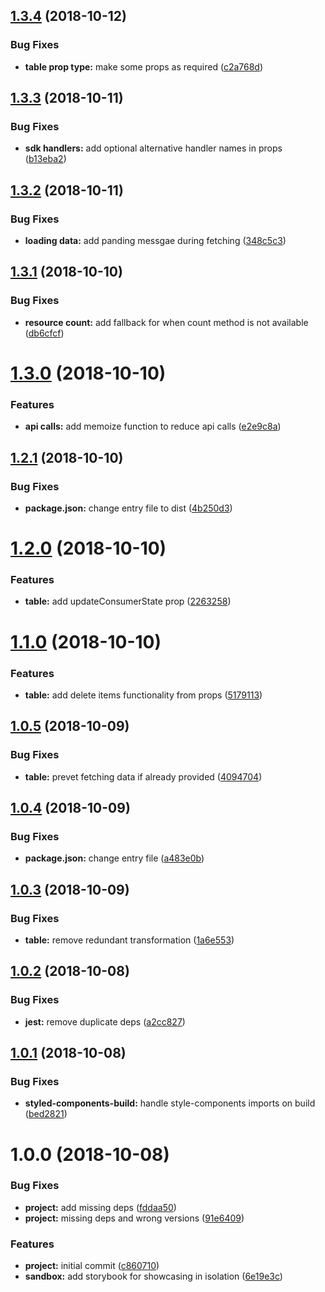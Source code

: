 ## [1.3.4](https://github.com/tillhub/react-table-wrapper/compare/v1.3.3...v1.3.4) (2018-10-12)


### Bug Fixes

* **table prop type:** make some props as required ([c2a768d](https://github.com/tillhub/react-table-wrapper/commit/c2a768d))

## [1.3.3](https://github.com/tillhub/react-table-wrapper/compare/v1.3.2...v1.3.3) (2018-10-11)


### Bug Fixes

* **sdk handlers:** add optional alternative handler names in props ([b13eba2](https://github.com/tillhub/react-table-wrapper/commit/b13eba2))

## [1.3.2](https://github.com/tillhub/react-table-wrapper/compare/v1.3.1...v1.3.2) (2018-10-11)


### Bug Fixes

* **loading data:** add panding messgae during fetching ([348c5c3](https://github.com/tillhub/react-table-wrapper/commit/348c5c3))

## [1.3.1](https://github.com/tillhub/react-table-wrapper/compare/v1.3.0...v1.3.1) (2018-10-10)


### Bug Fixes

* **resource count:** add fallback for when count method is not available ([db6cfcf](https://github.com/tillhub/react-table-wrapper/commit/db6cfcf))

# [1.3.0](https://github.com/tillhub/react-table-wrapper/compare/v1.2.1...v1.3.0) (2018-10-10)


### Features

* **api calls:** add memoize function to reduce api calls ([e2e9c8a](https://github.com/tillhub/react-table-wrapper/commit/e2e9c8a))

## [1.2.1](https://github.com/tillhub/react-table-wrapper/compare/v1.2.0...v1.2.1) (2018-10-10)


### Bug Fixes

* **package.json:** change entry file to dist ([4b250d3](https://github.com/tillhub/react-table-wrapper/commit/4b250d3))

# [1.2.0](https://github.com/tillhub/react-table-wrapper/compare/v1.1.0...v1.2.0) (2018-10-10)


### Features

* **table:** add updateConsumerState prop ([2263258](https://github.com/tillhub/react-table-wrapper/commit/2263258))

# [1.1.0](https://github.com/tillhub/react-table-wrapper/compare/v1.0.5...v1.1.0) (2018-10-10)


### Features

* **table:** add delete items functionality from props ([5179113](https://github.com/tillhub/react-table-wrapper/commit/5179113))

## [1.0.5](https://github.com/tillhub/react-table-wrapper/compare/v1.0.4...v1.0.5) (2018-10-09)


### Bug Fixes

* **table:** prevet fetching data if already provided ([4094704](https://github.com/tillhub/react-table-wrapper/commit/4094704))

## [1.0.4](https://github.com/tillhub/react-table-wrapper/compare/v1.0.3...v1.0.4) (2018-10-09)


### Bug Fixes

* **package.json:** change entry file ([a483e0b](https://github.com/tillhub/react-table-wrapper/commit/a483e0b))

## [1.0.3](https://github.com/tillhub/react-table-wrapper/compare/v1.0.2...v1.0.3) (2018-10-09)


### Bug Fixes

* **table:** remove redundant transformation ([1a6e553](https://github.com/tillhub/react-table-wrapper/commit/1a6e553))

## [1.0.2](https://github.com/tillhub/react-table-wrapper/compare/v1.0.1...v1.0.2) (2018-10-08)


### Bug Fixes

* **jest:** remove duplicate deps ([a2cc827](https://github.com/tillhub/react-table-wrapper/commit/a2cc827))

## [1.0.1](https://github.com/tillhub/react-table-wrapper/compare/v1.0.0...v1.0.1) (2018-10-08)


### Bug Fixes

* **styled-components-build:** handle style-components imports on build ([bed2821](https://github.com/tillhub/react-table-wrapper/commit/bed2821))

# 1.0.0 (2018-10-08)


### Bug Fixes

* **project:** add missing deps ([fddaa50](https://github.com/tillhub/react-table-wrapper/commit/fddaa50))
* **project:** missing deps and wrong versions ([91e6409](https://github.com/tillhub/react-table-wrapper/commit/91e6409))


### Features

* **project:** initial commit ([c860710](https://github.com/tillhub/react-table-wrapper/commit/c860710))
* **sandbox:** add storybook for showcasing in isolation ([6e19e3c](https://github.com/tillhub/react-table-wrapper/commit/6e19e3c))

